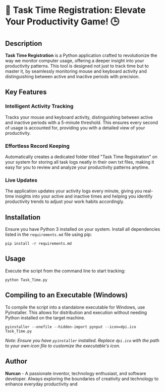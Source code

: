 
# 🚀 Task Time Registration: Elevate Your Productivity Game! 🕒

## Description
**Task Time Registration** is a Python application crafted to revolutionize the way we monitor computer usage, offering a deeper insight into your productivity patterns. This tool is designed not just to track time but to master it, by seamlessly monitoring mouse and keyboard activity and distinguishing between active and inactive periods with precision.

## Key Features

### Intelligent Activity Tracking
Tracks your mouse and keyboard activity, distinguishing between active and inactive periods with a 5-minute threshold. This ensures every second of usage is accounted for, providing you with a detailed view of your productivity.

### Effortless Record Keeping
Automatically creates a dedicated folder titled "Task Time Registration" on your system for storing all task logs neatly in their own txt files, making it easy for you to review and analyze your productivity patterns anytime.

### Live Updates
The application updates your activity logs every minute, giving you real-time insights into your active and inactive times and helping you identify productivity trends to adjust your work habits accordingly.

## Installation
Ensure you have Python 3 installed on your system. Install all dependencies listed in the `requirements.md` file using pip:

```
pip install -r requirements.md
```

## Usage
Execute the script from the command line to start tracking:

```
python Task_Time.py
```

## Compiling to an Executable (Windows)
To compile the script into a standalone executable for Windows, use PyInstaller. This allows for distribution and execution without needing Python installed on the target machine.

```
pyinstaller --onefile --hidden-import pynput --icon=dpi.ico Task_Time.py
```

*Note: Ensure you have `pyinstaller` installed. Replace `dpi.ico` with the path to your own icon file to customize the executable's icon.*

## Author
**Nurcan** - A passionate inventor, technology enthusiast, and software developer. Always exploring the boundaries of creativity and technology to enhance everyday productivity and
